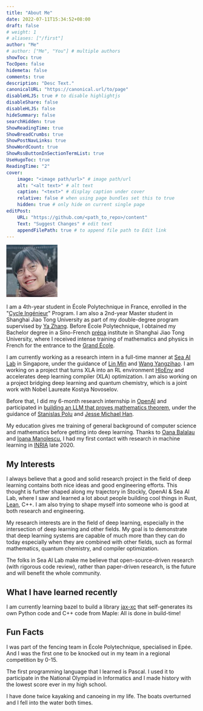 ```yaml
---
title: "About Me"
date: 2022-07-11T15:34:52+08:00
draft: false
# weight: 1
# aliases: ["/first"]
author: "Me"
# author: ["Me", "You"] # multiple authors
showToc: true
TocOpen: false
hidemeta: false
comments: true
description: "Desc Text."
canonicalURL: "https://canonical.url/to/page"
disableHLJS: true # to disable highlightjs
disableShare: false
disableHLJS: false
hideSummary: false
searchHidden: true
ShowReadingTime: true
ShowBreadCrumbs: true
ShowPostNavLinks: true
ShowWordCount: true
ShowRssButtonInSectionTermList: true
UseHugoToc: true
ReadingTime: "2"
cover:
    image: "<image path/url>" # image path/url
    alt: "<alt text>" # alt text
    caption: "<text>" # display caption under cover
    relative: false # when using page bundles set this to true
    hidden: true # only hide on current single page
editPost:
    URL: "https://github.com/<path_to_repo>/content"
    Text: "Suggest Changes" # edit text
    appendFilePath: true # to append file path to Edit link
---
```

<!-- insert image of myself in markdown-->
![](/images/kunhao.jpeg)

I am a 4th-year student in École Polytechnique in France, enrolled in the "[Cycle Ingénieur](https://programmes.polytechnique.edu/en/ingenieur-polytechnicien-program/ingenieur-polytechnicien-program)" Program. I am also a 2nd-year Master student in Shanghai Jiao Tong University as part of my double-degree program supervised by [Ya Zhang](https://mediabrain.sjtu.edu.cn/yazhang/). Before École Polytechnique, I obtained my Bachelor degree in a Sino-French [prépa](https://en.wikipedia.org/wiki/Classe_pr%C3%A9paratoire_aux_grandes_%C3%A9coles) institute in Shanghai Jiao Tong University, where I received intense training of mathematics and physics in French for the entrance to the [Grand École](https://en.wikipedia.org/wiki/Grande_%C3%A9cole). 

I am currently working as a research intern in a full-time manner at [Sea AI Lab](https://sail.sea.com/) in Singapore, under the guidance of [Lin Min](https://scholar.google.com.sg/citations?user=BGONmkIAAAAJ&hl=en) and [Wang Yangzihao](https://yzhwang.github.io/). I am working on a project that turns XLA into an RL environment [HloEnv](https://github.com/sail-sg/hloenv) and accelerates deep learning compiler (XLA) optimization. I am also working on a project bridging deep learning and quantum chemistry, which is a joint work with Nobel Laureate Kostya Novoselov.

Before that, I did my 6-month research internship in [OpenAI](https://openai.com/) and participated in [building an LLM that proves mathematics theorem](https://openai.com/blog/formal-math/), under the guidance of [Stanislas Polu](https://spolu.vercel.app/) and [Jesse Michael Han](https://jesse-michael-han.github.io/).

My education gives me training of general background of computer science and mathematics before getting into deep learning. Thanks to [Oana Balalau](https://oanabalalau.com/) and [Ioana Manolescu](https://pages.saclay.inria.fr/ioana.manolescu/), I had my first contact with research in machine learning in [INRIA](https://www.inria.fr/en) late 2020.

## My Interests

I always believe that a good and solid research project in the field of deep learning contains both nice ideas and good engineering efforts. This thought is further shaped along my trajectory in Stockly, OpenAI & Sea AI Lab, where I saw and learned a lot about people building cool things in Rust, [Lean](https://en.wikipedia.org/wiki/Lean_(proof_assistant)), C++. I am also trying to shape myself into someone who is good at both research and engineering.

My research interests are in the field of deep learning, especially in the intersection of deep learning and other fields. My goal is to demonstrate that deep learning systems are capable of much more than they can do today especially when they are combined with other fields, such as formal mathematics, quantum chemistry, and compiler optimization.

The folks in Sea AI Lab make me believe that open-source-driven research (with rigorous code review), rather than paper-driven research, is the future and will benefit the whole community.

## What I have learned recently

I am currently learning bazel to build a library [jax-xc](https://github.com/sail-sg/jax_xc) that self-generates its own Python code and C++ code from Maple: All is done in build-time! 

## Fun Facts
I was part of the fencing team in École Polytechnique, specialised in Epée. And I was the first one to be knocked out in my team in a regional competition by 0-15.

The first programming language that I learned is Pascal. I used it to participate in the National Olympiad in Informatics and I made history with the lowest score ever in my high school.

I have done twice kayaking and canoeing in my life. The boats overturned and I fell into the water both times.






